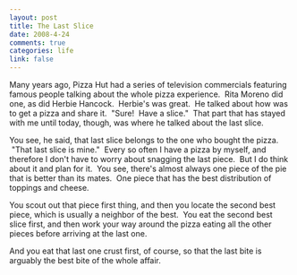 ```yaml
--- 
layout: post
title: The Last Slice
date: 2008-4-24
comments: true
categories: life
link: false
---
```

Many years ago, Pizza Hut had a series of television commercials featuring famous people talking about the whole pizza experience.  Rita Moreno did one, as did Herbie Hancock.  Herbie's was great.  He talked about how was to get a pizza and share it.  "Sure!  Have a slice."  That part that has stayed with me until today, though, was where he talked about the last slice.

You see, he said, that last slice belongs to the one who bought the pizza.  "That last slice is mine."  Every so often I have a pizza by myself, and therefore I don't have to worry about snagging the last piece.  But I do think about it and plan for it.  You see, there's almost always one piece of the pie that is better than its mates.  One piece that has the best distribution of toppings and cheese.  

You scout out that piece first thing, and then you locate the second best piece, which is usually a neighbor of the best.  You eat the second best slice first, and then work your way around the pizza eating all the other pieces before arriving at the last one.

And you eat that last one crust first, of course, so that the last bite is arguably the best bite of the whole affair.
